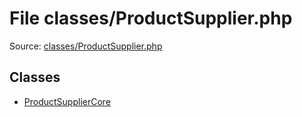File classes/ProductSupplier.php
=========

Source: [classes/ProductSupplier.php](https://github.com/PrestaShop/PrestaShop/blob/1.6.1.2/classes/ProductSupplier.php)


Classes
-------

* [ProductSupplierCore](class.ProductSupplierCore.md)

